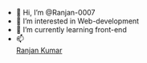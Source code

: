 - 👋 Hi, I’m @Ranjan-0007
- 👀 I’m interested in Web-development
- 🌱 I’m currently learning front-end
- 📫  <script src="https://platform.linkedin.com/badges/js/profile.js" async defer type="text/javascript"></script>
      <div class="badge-base LI-profile-badge" data-locale="en_US" data-size="medium" data-theme="light" data-type="VERTICAL" data-vanity="ranjan-kumar-5b2418226" data-version="v1"><a class="badge-base__link LI-simple-link" href="https://in.linkedin.com/in/ranjan-kumar-5b2418226?trk=profile-badge">Ranjan Kumar</a></div>

<!---
Ranjan-0007/Ranjan-0007 is a ✨ special ✨ repository because its `README.md` (this file) appears on your GitHub profile.
You can click the Preview link to take a look at your changes.
--->
